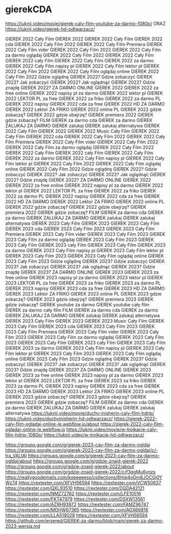 # gierekCDA

https://luknij.video/movie/gierek-caly-film-youtube-za-darmo-1080p/
ORAZ
https://luknij.video/gierek-hd-odtwarzacz/




GIEREK 2022 Cały Film
GIEREK 2022
GIEREK 2022 Cały Film
GIEREK 2022 cda
GIEREK 2022 Cały Film 2022
GIEREK 2022 Cały Film Premiera
GIEREK 2022 Cały Film vider
GIEREK 2022 Cały Film 2022
GIEREK 2022 Cały Film za darmo oglądaj
GIEREK 2022 Cały Film 2022
GIEREK 2022 Cały Film
GIEREK 2022 cały Film
GIEREK 2022 Cały Film
GIEREK 2022 za darmo
GIEREK 2022 Cały Film napisy pl
GIEREK 2022 Cały Film lektor pl
GIEREK 2022 Cały Film 2022
GIEREK 2022 Cały Film oglądaj online
GIEREK 2022 Cały Film 2022
Gdzie oglądnę GIEREK 2022?
Gdzie zobaczyć GIEREK 2022?
Jak zobaczyć GIEREK 2022?
Jak oglądnąć GIEREK 2022?
Gdzie znajdę GIEREK 2022?
ZA DARMO ONLINE GIEREK 2022
GIEREK 2022 za free online
GIEREK 2022 napisy pl za darmo
GIEREK 2022 lektor pl
GIEREK 2022 LEKTOR PL za free
GIEREK 2022 za friko
GIEREK 2022 za darmo PL
GIEREK 2022 napisy
GIEREK 2022 cda za free
GIEREK 2022 HD ZA DARMO
GIEREK 2022 Lektor ZA FRIKO
GIEREK 2022 online PL
GIEREK 2022 gdzie zobaczę?
GIEREK 2022 gdzie obejrzę?
GIEREK premiera 2022
GIEREK gdzie zobaczę?
FILM GIEREK za darmo cda
GIEREK za darmo
GIEREK ZALUKAJ ZA DARMO
GIEREK zalukaj
GIEREK zalukaj alternatywa
GIEREK 2022 Cały Film
GIEREK 2022
GIEREK 2022 Music Cały Film
GIEREK 2022 Cały Film
GIEREK 2022 cda
GIEREK 2022 Cały Film 2022
GIEREK 2022 Cały Film Premiera
GIEREK 2022 Cały Film vider
GIEREK 2022 Cały Film 2022
GIEREK 2022 Cały Film za darmo oglądaj
GIEREK 2022 Cały Film 2022
GIEREK 2022 Cały Film
GIEREK 2022 cały Film
GIEREK 2022 Cały Film
GIEREK 2022 za darmo
GIEREK 2022 Cały Film napisy pl
GIEREK 2022 Cały Film lektor pl
GIEREK 2022 Cały Film 2022
GIEREK 2022 Cały Film oglądaj online
GIEREK 2022 Cały Film 2022
Gdzie oglądnę GIEREK 2022?
Gdzie zobaczyć GIEREK 2022?
Jak zobaczyć GIEREK 2022?
Jak oglądnąć GIEREK 2022?
Gdzie znajdę GIEREK 2022?
ZA DARMO ONLINE GIEREK 2022
GIEREK 2022 za free online
GIEREK 2022 napisy pl za darmo
GIEREK 2022 lektor pl
GIEREK 2022 LEKTOR PL za free
GIEREK 2022 za friko
GIEREK 2022 za darmo PL
GIEREK 2022 napisy
GIEREK 2022 cda za free
GIEREK 2022 HD ZA DARMO
GIEREK 2022 Lektor ZA FRIKO
GIEREK 2022 online PL
GIEREK 2022 gdzie zobaczę?
GIEREK 2022 gdzie obejrzę?
GIEREK premiera 2022
GIEREK gdzie zobaczę?
FILM GIEREK za darmo cda
GIEREK za darmo
GIEREK ZALUKAJ ZA DARMO
GIEREK zalukaj
GIEREK zalukaj alternatywa
GIEREK 2023 Cały Film
GIEREK 2023
GIEREK 2023 Cały Film
GIEREK 2023 cda
GIEREK 2023 Cały Film 2023
GIEREK 2023 Cały Film Premiera
GIEREK 2023 Cały Film vider
GIEREK 2023 Cały Film 2023
GIEREK 2023 Cały Film za darmo oglądaj
GIEREK 2023 Cały Film 2023
GIEREK 2023 Cały Film
GIEREK 2023 cały Film
GIEREK 2023 Cały Film
GIEREK 2023 za darmo
GIEREK 2023 Cały Film napisy pl
GIEREK 2023 Cały Film lektor pl
GIEREK 2023 Cały Film 2023
GIEREK 2023 Cały Film oglądaj online
GIEREK 2023 Cały Film 2023
Gdzie oglądnę GIEREK 2023?
Gdzie zobaczyć GIEREK 2023?
Jak zobaczyć GIEREK 2023?
Jak oglądnąć GIEREK 2023?
Gdzie znajdę GIEREK 2023?
ZA DARMO ONLINE GIEREK 2023
GIEREK 2023 za free online
GIEREK 2023 napisy pl za darmo
GIEREK 2023 lektor pl
GIEREK 2023 LEKTOR PL za free
GIEREK 2023 za friko
GIEREK 2023 za darmo PL
GIEREK 2023 napisy
GIEREK 2023 cda za free
GIEREK 2023 HD ZA DARMO
GIEREK 2023 Lektor ZA FRIKO
GIEREK 2023 online PL
GIEREK 2023 gdzie zobaczę?
GIEREK 2023 gdzie obejrzę?
GIEREK premiera 2023
GIEREK gdzie zobaczę?
GIEREK youtube za darmo
GIEREK youtube cały film
GIEREK za darmo cały film
FILM GIEREK za darmo cda
GIEREK za darmo
GIEREK ZALUKAJ ZA DARMO
GIEREK zalukaj
GIEREK zalukaj alternatywa
GIEREK 2023 Cały Film
GIEREK 2023
GIEREK 2023 Music Cały Film
GIEREK 2023 Cały Film
GIEREK 2023 cda
GIEREK 2023 Cały Film 2023
GIEREK 2023 Cały Film Premiera
GIEREK 2023 Cały Film vider
GIEREK 2023 Cały Film 2023
GIEREK 2023 Cały Film za darmo oglądaj
GIEREK 2023 Cały Film 2023
GIEREK 2023 Cały Film
GIEREK 2023 cały Film
GIEREK 2023 Cały Film
GIEREK 2023 za darmo
GIEREK 2023 Cały Film napisy pl
GIEREK 2023 Cały Film lektor pl
GIEREK 2023 Cały Film 2023
GIEREK 2023 Cały Film oglądaj online
GIEREK 2023 Cały Film 2023
Gdzie oglądnę GIEREK 2023?
Gdzie zobaczyć GIEREK 2023?
Jak zobaczyć GIEREK 2023?
Jak oglądnąć GIEREK 2023?
Gdzie znajdę GIEREK 2023?
ZA DARMO ONLINE GIEREK 2023
GIEREK 2023 za free online
GIEREK 2023 napisy pl za darmo
GIEREK 2023 lektor pl
GIEREK 2023 LEKTOR PL za free
GIEREK 2023 za friko
GIEREK 2023 za darmo PL
GIEREK 2023 napisy
GIEREK 2023 cda za free
GIEREK 2023 HD ZA DARMO
GIEREK 2023 Lektor ZA FRIKO
GIEREK 2023 online PL
GIEREK 2023 gdzie zobaczę?
GIEREK 2023 gdzie obejrzę?
GIEREK premiera 2023
GIEREK gdzie zobaczę?
FILM GIEREK za darmo cda
GIEREK za darmo
GIEREK ZALUKAJ ZA DARMO
GIEREK zalukaj
GIEREK zalukaj alternatywa
https://luknij.video/movie/duchy-inisherin-caly-film-hdrip/
https://luknij.video/duchyinisherin-hd-odtwarzacz/
https://gierek-2022-caly-film-ogladaj-online-le.webflow.io/about
https://gierek-2022-caly-film-ogladaj-online-le.webflow.io
https://luknij.video/movie/w-trojkacie-caly-film-hdrip-1080p/
https://luknij.video/w-trojkacie-hd-odtwarzacz/

https://groups.google.com/g/gierek-2023-cay-film-za-darmo-ogldaj
https://groups.google.com/g/gierek-2023-cay-film-za-darmo-ogldaj/c/-tra_VALtAI
https://groups.google.com/g/gierek-2023-cay-film-za-darmo-ogldaj/about
https://groups.google.com/g/gdzie-znajd-gierek-2022
https://groups.google.com/g/gdzie-znajd-gierek-2022/about
https://groups.google.com/g/gdzie-znajd-gierek-2022/c/f3ggMu6vnzs
https://reallygoodemails.com/koeeeeeso/collections/6Hqi4oGm8JOCGj0YWz74
https://rextester.com/XFVH56594
https://rextester.com/VCW50637
https://rextester.com/QXL93510
https://rextester.com/DQDA42121
https://rextester.com/NMZ72762
https://rextester.com/LFE10516
https://rextester.com/FKT47979
https://rextester.com/DSXW13561
https://rextester.com/AZRH93972
https://rextester.com/FAMZ96747
https://rextester.com/MDHW67365
https://rextester.com/AGX66816
https://rextester.com/LLAS19028
https://rextester.com/XFVH56594
https://github.com/ersered/GIEREK-za-darmo/blob/main/gierek-za-darmo-2023-wersja.md


















